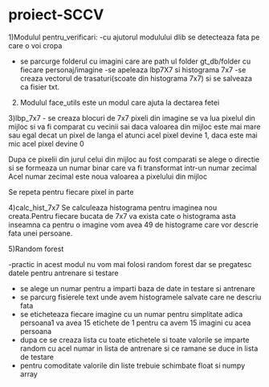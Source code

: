 # proiect-SCCV

1)Modulul pentru_verificari:
-cu ajutorul modulului dlib se detecteaza fata pe care 
o voi cropa 
- se parcurge folderul cu imagini care are path ul folder gt_db/folder cu fiecare personaj/imagine
-se apeleaza lbp7X7 si histograma 7x7
-se creaza vectorul de trasaturi(scoate din histograma 7x7) si se salveaza ca fisier txt.

2) Modulul face_utils este un modul care ajuta la dectarea fetei

3)lbp_7x7 - se creaza blocuri de 7x7 pixeli din imagine
se va lua pixelul din mijloc si va fi comparat cu vecinii sai
daca valoarea din mijloc este mai mare sau egal decat un pixel de langa el
atunci acel pixel devine 1, daca este mai mic acel pixel devine 0

Dupa ce pixelii din jurul celui din mijloc au fost comparati se alege 
o directie si se formeaza un numar binar care va fi transformat intr-un numar zecimal
Acel numar zecimal este noua valoarea a pixelului din mijloc

Se repeta pentru fiecare pixel in parte

4)calc_hist_7x7
Se calculeaza histograma pentru imaginea nou creata.Pentru fiecare bucata de 7x7 va exista cate o histograma
asta inseamna ca pentru o imagine vom avea 49 de histograme care 
vor descrie fata unei persoane.

5)Random forest

-practic in acest modul nu vom mai folosi random forest
dar se pregatesc datele pentru antrenare si testare

- se alege un numar pentru a imparti baza de date in testare si antrenare
- se parcurg fisierele text unde avem histogramele salvate care ne descriu fata
- se eticheteaza fiecare imagine cu un numar pentru simplitate adica persoana1 va avea 15 etichete de 1 pentru ca avem 15 imagini cu acea persoana
- dupa ce se creaza lista cu toate etichetele si toate valorile se imparte random cu acel numar in lista de antrenare si ce ramane se duce in lista de testare
- pentru comoditate valorile din liste trebuie schimbate float si numpy array